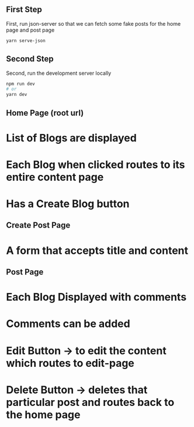 ## First Step 

First, run json-server so that we can fetch some fake posts for the home page and post page

```bash
yarn serve-json
```

## Second Step 

Second, run the development server locally

```bash
npm run dev
# or
yarn dev
```

## Home Page (root url)

# List of Blogs are displayed 

# Each Blog when clicked routes to its entire content page 

# Has a Create Blog button 


## Create Post Page

# A form that accepts title and content

## Post Page 

# Each Blog Displayed with comments 

# Comments can be added 

# Edit Button -> to edit the content which routes to edit-page 

# Delete Button -> deletes that particular post and routes back to the home page 

